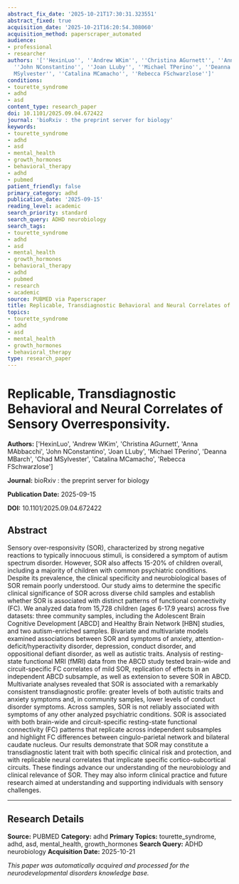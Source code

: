 ```yaml
---
abstract_fix_date: '2025-10-21T17:30:31.323551'
abstract_fixed: true
acquisition_date: '2025-10-21T16:20:54.308060'
acquisition_method: paperscraper_automated
audience:
- professional
- researcher
authors: '[''HexinLuo'', ''Andrew WKim'', ''Christina AGurnett'', ''Anna MAbbacchi'',
  ''John NConstantino'', ''Joan LLuby'', ''Michael TPerino'', ''Deanna MBarch'', ''Chad
  MSylvester'', ''Catalina MCamacho'', ''Rebecca FSchwarzlose'']'
conditions:
- tourette_syndrome
- adhd
- asd
content_type: research_paper
doi: 10.1101/2025.09.04.672422
journal: 'bioRxiv : the preprint server for biology'
keywords:
- tourette_syndrome
- adhd
- asd
- mental_health
- growth_hormones
- behavioral_therapy
- adhd
- pubmed
patient_friendly: false
primary_category: adhd
publication_date: '2025-09-15'
reading_level: academic
search_priority: standard
search_query: ADHD neurobiology
search_tags:
- tourette_syndrome
- adhd
- asd
- mental_health
- growth_hormones
- behavioral_therapy
- adhd
- pubmed
- research
- academic
source: PUBMED via Paperscraper
title: Replicable, Transdiagnostic Behavioral and Neural Correlates of Sensory Overresponsivity.
topics:
- tourette_syndrome
- adhd
- asd
- mental_health
- growth_hormones
- behavioral_therapy
type: research_paper
---
```


# Replicable, Transdiagnostic Behavioral and Neural Correlates of Sensory Overresponsivity.

**Authors:** ['HexinLuo', 'Andrew WKim', 'Christina AGurnett', 'Anna MAbbacchi', 'John NConstantino', 'Joan LLuby', 'Michael TPerino', 'Deanna MBarch', 'Chad MSylvester', 'Catalina MCamacho', 'Rebecca FSchwarzlose']

**Journal:** bioRxiv : the preprint server for biology

**Publication Date:** 2025-09-15

**DOI:** 10.1101/2025.09.04.672422

## Abstract

Sensory over-responsivity (SOR), characterized by strong negative reactions to typically innocuous stimuli, is considered a symptom of autism spectrum disorder. However, SOR also affects 15-20% of children overall, including a majority of children with common psychiatric conditions. Despite its prevalence, the clinical specificity and neurobiological bases of SOR remain poorly understood. Our study aims to determine the specific clinical significance of SOR across diverse child samples and establish whether SOR is associated with distinct patterns of functional connectivity (FC). We analyzed data from 15,728 children (ages 6-17.9 years) across five datasets: three community samples, including the Adolescent Brain Cognitive Development [ABCD] and Healthy Brain Network [HBN] studies, and two autism-enriched samples. Bivariate and multivariate models examined associations between SOR and symptoms of anxiety, attention-deficit/hyperactivity disorder, depression, conduct disorder, and oppositional defiant disorder, as well as autistic traits. Analysis of resting-state functional MRI (fMRI) data from the ABCD study tested brain-wide and circuit-specific FC correlates of mild SOR, replication of effects in an independent ABCD subsample, as well as extension to severe SOR in ABCD. Multivariate analyses revealed that SOR is associated with a remarkably consistent transdiagnostic profile: greater levels of both autistic traits and anxiety symptoms and, in community samples, lower levels of conduct disorder symptoms. Across samples, SOR is not reliably associated with symptoms of any other analyzed psychiatric conditions. SOR is associated with both brain-wide and circuit-specific resting-state functional connectivity (FC) patterns that replicate across independent subsamples and highlight FC differences between cingulo-parietal network and bilateral caudate nucleus. Our results demonstrate that SOR may constitute a transdiagnostic latent trait with both specific clinical risk and protection, and with replicable neural correlates that implicate specific cortico-subcortical circuits. These findings advance our understanding of the neurobiology and clinical relevance of SOR. They may also inform clinical practice and future research aimed at understanding and supporting individuals with sensory challenges.

---

## Research Details

**Source:** PUBMED
**Category:** adhd
**Primary Topics:** tourette_syndrome, adhd, asd, mental_health, growth_hormones
**Search Query:** ADHD neurobiology
**Acquisition Date:** 2025-10-21

*This paper was automatically acquired and processed for the neurodevelopmental disorders knowledge base.*

